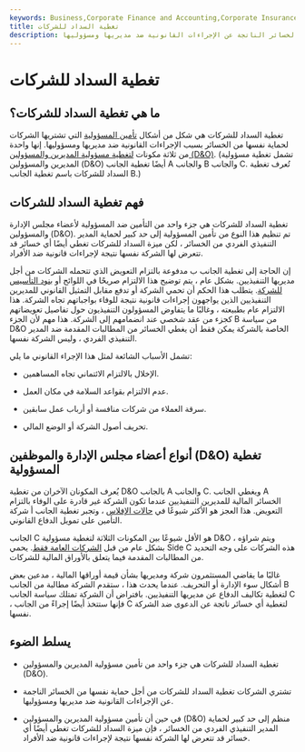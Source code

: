 ```yaml
---
keywords: Business,Corporate Finance and Accounting,Corporate Insurance
title: تغطية السداد للشركات
description: تحمي تغطية السداد للشركات الشركة من الخسائر الناتجة عن الإجراءات القانونية ضد مديريها ومسؤوليها.
---
```


# تغطية السداد للشركات
## ما هي تغطية السداد للشركات؟

تغطية السداد للشركات هي شكل من أشكال [تأمين المسؤولية](/liability_insurance) التي تشتريها الشركات لحماية نفسها من الخسائر بسبب الإجراءات القانونية ضد مديريها ومسؤوليها. إنها واحدة من ثلاثة مكونات [لتغطية مسؤولية المديرين والمسؤولين (D&O)](/directors-and-officers-liability-insurance). (تشمل تغطية مسؤولية المديرين والمسؤولين (D&O) أيضًا تغطية الجانب A والجانب B والجانب C. تُعرف تغطية السداد للشركات باسم تغطية الجانب B.)

## فهم تغطية السداد للشركات

تغطية السداد للشركات هي جزء واحد من التأمين ضد المسؤولية لأعضاء مجلس الإدارة والمسؤولين (D&O). تم تنظيم هذا النوع من تأمين المسؤولية إلى حد كبير لحماية المدير التنفيذي الفردي من الخسائر ، لكن ميزة السداد للشركات تغطي أيضًا أي خسائر قد تتعرض لها الشركة نفسها نتيجة لإجراءات قانونية ضد الأفراد.

إن الحاجة إلى تغطية الجانب ب مدفوعة بالتزام التعويض الذي تتحمله الشركات من أجل مديريها التنفيذيين. بشكل عام ، يتم توضيح هذا الالتزام صريحًا في اللوائح أو [بنود التأسيس للشركة](/articlesofincorporation). يتطلب هذا الحكم أن تحمي الشركة أو تدفع مقابل التمثيل القانوني للمديرين التنفيذيين الذين يواجهون إجراءات قانونية نتيجة للوفاء بواجباتهم تجاه الشركة. هذا الالتزام عام بطبيعته ، وغالبًا ما يتفاوض المسؤولون التنفيذيون حول تفاصيل تعويضاتهم كجزء من عقد شخصي عند انضمامهم إلى الشركة. هذا مهم لأن الجزء B من سياسة D&O الخاصة بالشركة يمكن فقط أن يغطي الخسائر من المطالبات المقدمة ضد المدير التنفيذي الفردي ، وليس الشركة نفسها.

تشمل الأسباب الشائعة لمثل هذا الإجراء القانوني ما يلي:

- الإخلال بالالتزام الائتماني تجاه المساهمين.

- عدم الالتزام بقواعد السلامة في مكان العمل.

- سرقة العملاء من شركات منافسة أو أرباب عمل سابقين.

- تحريف أصول الشركة أو الوضع المالي.

## أنواع أعضاء مجلس الإدارة والموظفين (D&O) تغطية المسؤولية

يُعرف المكونان الآخران من تغطية D&O بالجانب A والجانب C. ويغطي الجانب A الخسائر المالية للمديرين التنفيذيين عندما تكون الشركة غير قادرة على الوفاء بالتزام التعويض. هذا العجز هو الأكثر شيوعًا في [حالات الإفلاس](/bankruptcy) ، وتجبر تغطية الجانب أ شركة التأمين على تمويل الدفاع القانوني.

الجانب C هو الأقل شيوعًا بين المكونات الثلاثة لتغطية مسؤولية D&O ، ويتم شراؤه بشكل عام من قبل [الشركات العامة فقط](/publiccompany). يحمي Side C هذه الشركات على وجه التحديد من المطالبات المقدمة فيما يتعلق بالأوراق المالية للشركات.

غالبًا ما يقاضي المستثمرون شركة ومديريها بشأن قيمة أوراقها المالية ، مدعين بعض أشكال سوء الإدارة أو التحريف. عندما يحدث هذا ، ستقدم الشركة مطالبة من الجانب B لتغطية تكاليف الدفاع عن مديريها التنفيذيين. بافتراض أن الشركة تمتلك سياسة الجانب C ، فإنها ستتخذ أيضًا إجراءً من الجانب C لتغطية أي خسائر ناتجة عن الدعوى ضد الشركة نفسها.

## يسلط الضوء

- تغطية السداد للشركات هي جزء واحد من تأمين مسؤولية المديرين والمسؤولين (D&O).

- تشتري الشركات تغطية السداد للشركات من أجل حماية نفسها من الخسائر الناجمة عن الإجراءات القانونية ضد مديريها ومسؤوليها.

- في حين أن تأمين مسؤولية المديرين والمسؤولين (D&O) منظم إلى حد كبير لحماية المدير التنفيذي الفردي من الخسائر ، فإن ميزة السداد للشركات تغطي أيضًا أي خسائر قد تتعرض لها الشركة نفسها نتيجة لإجراءات قانونية ضد الأفراد.

